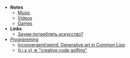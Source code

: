 - **Notes**
	- [Music](Music.md)
	- [Videos](Videos.md)
	- [Games](Games.md)
- **Links**
	- [Зачем потреблять искусство?](https://www.youtube.com/watch?v=JrSFlest9Vo)
- *[Programming](../Information%20Technology/Programming.md)*
	- [inconvergent/weird: Generative art in Common Lisp](https://github.com/inconvergent/weird)
	- [(t,i,x,y) => "creative code golfing"](https://tixy.land/)